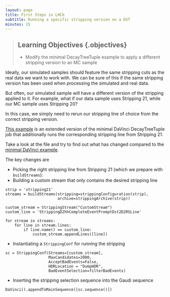 ```yaml
---
layout: page
title: First Steps in LHCb
subtitle: Running a specific stripping version on a DST
minutes: 15
---
```

> ## Learning Objectives {.objectives}
>
> * Modify the minimal DecayTreeTuple example to apply a different stripping version to an MC sample

Ideally, our simulated samples should feature the same stripping cuts as the real data we want to work with.
We can be sure of this if the same stripping version has been used when processing the simulated and real data.

But often, our simulated sample will have a different version of the stripping applied to it.
For example, what if our data sample uses Stripping 21, while our MC sample uses Stripping 20?

In this case, we simply need to rerun our stripping line of choice from the correct stripping version.

[This example](code/07-rerun-stripping/options.py) is an extended version of the minimal DaVinci DecayTreeTuple job that additionally runs the corresponding stripping line from Stripping 21.

Take a look at the file and try to find out what has changed compared to the [minimal DaVinci example](./code/09-ntuple_options.py).

The key changes are

 - Picking the right stripping line from Stripping 21 (which we prepare with `buildStreams`):
 - Building a custom stream that only contains the desired stripping line

``` {.python}
strip = 'stripping21'
streams = buildStreams(stripping=strippingConfiguration(strip),
                       archive=strippingArchive(strip))

custom_stream = StrippingStream("CustomStream")
custom_line = 'StrippingD2hhCompleteEventPromptDst2D2RSLine'

for stream in streams:
    for line in stream.lines:
        if line.name() == custom_line:
            custom_stream.appendLines([line])
```

 - Instantiating a `StrippingConf` for running the stripping

``` {.python}
sc = StrippingConf(Streams=[custom_stream],
                   MaxCandidates=2000,
                   AcceptBadEvents=False,
                   HDRLocation = "DumpHDR",
                   BadEventSelection=filterBadEvents)
```

 - Inserting the stripping selection sequence into the Gaudi sequence

``` {.python}
DaVinci().appendToMainSequence([sc.sequence()])
```

